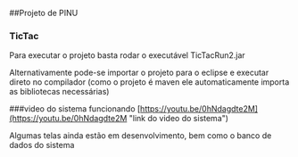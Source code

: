 ##Projeto de PINU
### TicTac

Para executar o projeto basta rodar o executável TicTacRun2.jar

Alternativamente pode-se importar o projeto para o eclipse e executar direto no compilador (como o projeto é maven ele automaticamente importa as bibliotecas necessárias)

###video do sistema funcionando
[https://youtu.be/0hNdagdte2M](https://youtu.be/0hNdagdte2M "link do video do sistema")


Algumas telas ainda estão em desenvolvimento, bem como o banco de dados do sistema 
